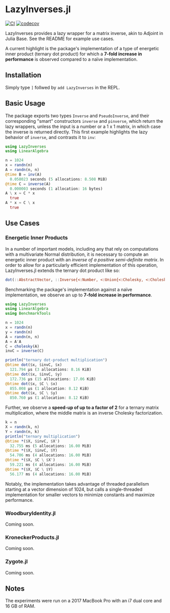# LazyInverses.jl
[![CI](https://github.com/SebastianAment/LazyInverses.jl/actions/workflows/CI.yml/badge.svg)](https://github.com/SebastianAment/LazyInverses.jl/actions/workflows/CI.yml)
[![codecov](https://codecov.io/gh/SebastianAment/LazyInverses.jl/branch/main/graph/badge.svg?token=6OW6Q25C60)](https://codecov.io/gh/SebastianAment/LazyInverses.jl)

LazyInverses provides a lazy wrapper for a matrix inverse, akin to Adjoint in Julia Base.
See the README for example use cases.

A current highlight is
the package's implementation of a type of energetic inner product (ternary dot product)
for which a **7-fold increase in performance** is observed compared to a naïve implementation.

## Installation

Simply type `]` follwed by `add LazyInverses` in the REPL.

## Basic Usage

The package exports two types `Inverse` and `PseudoInverse`,
and their corresponding "smart" constructors `inverse` and `pinverse`, which
return the lazy wrappers, unless the input is a number or a 1 x 1 matrix, in which case the inverse is returned directly.
This first example highlights the lazy behavior of `inverse`, and contrasts it to `inv`:
```julia
using LazyInverses
using LinearAlgebra

n = 1024
x = randn(n)
A = randn(n, n)
@time B = inv(A)
  0.058023 seconds (5 allocations: 8.508 MiB)
@time C = inverse(A)
  0.000003 seconds (1 allocation: 16 bytes)
A \ x ≈ C * x
  true
A * x ≈ C \ x
  true
```

## Use Cases

### Energetic Inner Products
In a number of important models, including any that rely on computations with a multivariate Normal distribution,
it is necessary to compute an energetic inner product with an *inverse of a positive semi-definite matrix*.
In order to allow for a particularly efficient implementation of this operation,
LazyInverses.jl extends the ternary dot product like so:
```julia
dot(::AbstractVector, ::Inverse{<:Number, <:Union{<:Cholesky, <:CholeskyPivoted}}, ::AbstractVector)
```
Benchmarking the package's implementation against a naïve implementation,
we observe an up to **7-fold increase in performance**.
```julia
using LazyInverses
using LinearAlgebra
using BenchmarkTools

n = 1024
x = randn(n)
y = randn(n)
A = randn(n, n)
A = A'A
C = cholesky(A)
invC = inverse(C)

println("ternary dot-product multiplication")
@btime dot($x, $invC, $x)
  121.794 μs (3 allocations: 8.16 KiB)
@btime dot($x, $invC, $y)
  172.736 μs (15 allocations: 17.06 KiB)
@btime dot($x, $C \ $x)
  855.008 μs (1 allocation: 8.12 KiB)
@btime dot($x, $C \ $y)
  850.760 μs (1 allocation: 8.12 KiB)
```

Further, we observe a **speed-up of up to a factor of 2** for a ternary matrix multiplication,
where the middle matrix is an inverse Cholesky factorization.
```julia
k = n
X = randn(k, n)
Y = randn(n, k)
println("ternary multiplication")
@btime *($X, $invC, $X')
  32.755 ms (5 allocations: 16.00 MiB)
@btime *($X, $invC, $Y)
  54.706 ms (4 allocations: 16.00 MiB)
@btime *($X, $C \ $X')
  59.221 ms (4 allocations: 16.00 MiB)
@btime *($X, $C \ $Y)
  56.177 ms (4 allocations: 16.00 MiB)
```
Notably, the implementation takes advantage of threaded parallelism starting at a vector dimension of 1024,
but calls a single-threaded implementation for smaller vectors to minimize constants and maximize performance.

### WoodburyIdentity.jl
Coming soon.

### KroneckerProducts.jl
Coming soon.

### Zygote.jl
Coming soon.

## Notes
The experiments were run on a 2017 MacBook Pro with an i7 dual core and 16 GB of RAM.
